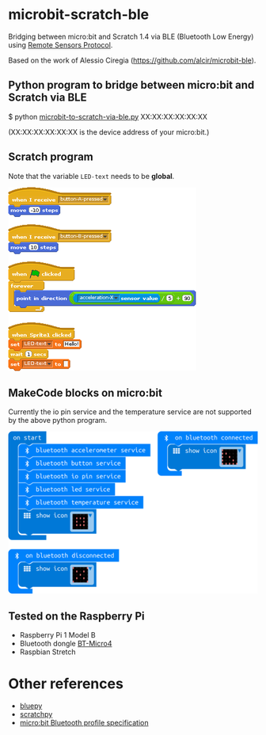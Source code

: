 # microbit-scratch-ble
Bridging between micro:bit and Scratch 1.4 via BLE (Bluetooth Low Energy) using [Remote Sensors Protocol](https://en.scratch-wiki.info/wiki/Remote_Sensors_Protocol).

Based on the work of Alessio Ciregia (https://github.com/alcir/microbit-ble).

## Python program to bridge between micro:bit and Scratch via BLE
$ python [microbit-to-scratch-via-ble.py](/microbit-to-scratch-via-ble.py) XX:XX:XX:XX:XX:XX

(XX:XX:XX:XX:XX:XX is the device address of your micro:bit.)

## Scratch program
Note that the variable `LED-text` needs to be __global__.

![Scratch program](/scratch.gif)

## MakeCode blocks on micro:bit
Currently the io pin service and the temperature service are not supported by the above python program.

![Makecode blocks](/makecode.png)

## Tested on the Raspberry Pi
- Raspberry Pi 1 Model B
- Bluetooth dongle [BT-Micro4](https://www.planex.co.jp/products/bt-micro4/)
- Raspbian Stretch

# Other references
- [bluepy](https://github.com/IanHarvey/bluepy)
- [scratchpy](https://github.com/pilliq/scratchpy)
- [micro:bit Bluetooth profile specification](https://lancaster-university.github.io/microbit-docs/resources/bluetooth/bluetooth_profile.html)
